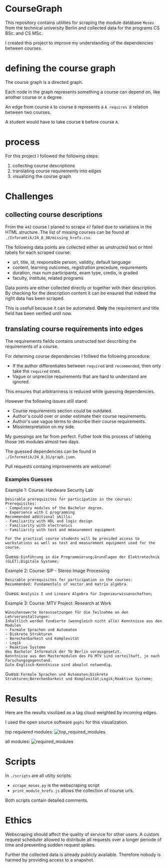 # CourseGraph
This repository contains utilities for scraping the module database `Moses` from the technical university Berlin and collected data for the programs CS BSc. and CS MSc.

I created this project to improve my understanding of the dependencies between courses.

# defining the course graph
The course graph is a directed graph.

Each node in the graph represents something a course can depend on, like another course or a degree.

An edge from course `A` to  course `B` represents a `A requires B` relation between two courses.

A student would have to take course `B` before course `A`.

# process
For this project I followed the following steps:
1. collecting course descriptions
2. translating course requirements into edges
3. visualizing the course graph

# Challenges

## collecting course descriptions
From the `442` course I planed to scrape `47` failed due to variations in the HTML structure.
The list of missing courses can be found at `./Inforamtik/24_8_30/missing_hrefs.csv`.


The following data points are collected either as unstructed text or html tabels for each scraped course:
- url, title, id, responsible person, validity, default language
- content, learning outcomes, registration precedure, requirements
- duration, max num participants, exam type, credis, is graded
- faculty, institute, related programs


Data points are either collected directly or together with their description. 
By checking for the description content it can be ensured that indeed the right data has been scraped.


This is usefull because it can be automated.
**Only** the requirement and title field has been verified until now.


## translating course requirements into edges
The requirements fields contains unstructed text describing the requirements of a course.


For determing course dependencies I follwed the following procedure:
- If the author differentiates between `required` and `recommended`, then only take the `required` ones.
- Vague or unprecise requirements that are hard to understand are ignored.

This ensures that arbitrariness is reduced while guessing dependencies.


However the following issues still stand:
- Course requirements section could be outdated.
- Author's could over or under estimate their course requirements. 
- Author's use vague terms to describe their course requirements.
- Missinterpretation on my side.


My guessings are far from perfect. 
Futher took this process of lableing those `395` modules almost two days.


The guessed dependencies can be found in `./Informatik/24_8_31/graph.json`.

Pull requests containg improvements are welcome!


### Examples Guesses

Example 1:
Course: Hardware Security Lab
```
Desirable prerequisites for participation in the courses:
Prerequisites:
- Compulsory modules of the Bachelor degree.
- Experience with C programming
Recommended additional skills:
- Familiarity with HDL and logic design
- Familiarity with electronics
- Familiarity with test and measurement equipment

For the practical course students will be provided access to workstations as well as test and measurement equipment used for the course.
```
Guess: `Einführung in die Programmierung;Grundlagen der Elektrotechnik (GLET);Digitale Systeme;`

Example 2:
Course: SIP - Stereo Image Processing
```
Desirable prerequisites for participation in the courses:
Recommended: Fundamentals of vector and matrix algebra
```
Guess: `Analysis I und Lineare Algebra für Ingenieurwissenschaften;`

Example 3:
Course: MTV Project: Research at Work
```
Wünschenswerte Voraussetzungen für die Teilnahme an den Lehrveranstaltungen:
Inhaltlich werden fundierte (wenngleich nicht alle) Kenntnisse aus den Modulen 
- Formale Sprachen und Automaten
- Diskrete Strukturen
- Berechenbarkeit und Komplexität
- Logik
- Reaktive Systeme
des Bachelor Informatik der TU Berlin vorausgesetzt.
Kenntnisse aus den Mastermodulen des FG MTV sind vorteilhaft, je nach Forschungsgegenstand. 
Gute Englisch-Kenntnisse sind absolut notwendig.
```
Guess: `Formale Sprachen und Automaten;Diskrete Strukturen;Berechenbarkeit und Komplexität;Logik;Reaktive Systeme;`


# Results

Here are the results visulized as a tag cloud weighted by incoming edges.

I used the open source software `gephi` for this visualization. 

top requiered modules:
![top_required_modules](https://github.com/user-attachments/assets/aacfaa38-56a2-4310-be54-b38ea2a8a09d)

all modules:
![required_modules](https://github.com/user-attachments/assets/dc825915-2c1f-43c6-be2b-c6ba5fc875c8)


# Scripts
In `./scripts` are all utilty scripts.
- `scrape_moses.py` is the webscraping script
- `print_module_hrefs.js` allows the collection of course urls. 

Both scripts contain detailed comments.

# Ethics
Webscraping should affect the quality of service for other users.
A custom request scheduler allowed to distribute all requests over a longer periode of time and preventing sudden request spikes.

Further the collected data is already publicly available.
Therefore nobody is harmed by providing access to a snapshot.
